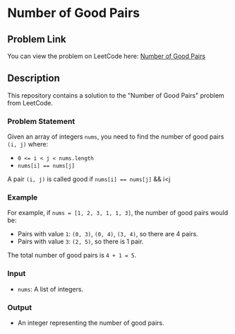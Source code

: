 # Number of Good Pairs

## Problem Link
You can view the problem on LeetCode here: [Number of Good Pairs](https://leetcode.com/problems/number-of-good-pairs/)

## Description

This repository contains a solution to the "Number of Good Pairs" problem from LeetCode.

### Problem Statement

Given an array of integers `nums`, you need to find the number of good pairs `(i, j)` where:

- `0 <= i < j < nums.length`
- `nums[i] == nums[j]`

A pair `(i, j)` is called good if `nums[i] == nums[j]` && i<j

### Example

For example, if `nums = [1, 2, 3, 1, 1, 3]`, the number of good pairs would be:

- Pairs with value `1`: `(0, 3)`, `(0, 4)`, `(3, 4)`, so there are 4 pairs.
- Pairs with value `3`: `(2, 5)`, so there is 1 pair.

The total number of good pairs is `4 + 1 = 5`.

### Input

- `nums`: A list of integers.

### Output

- An integer representing the number of good pairs.
